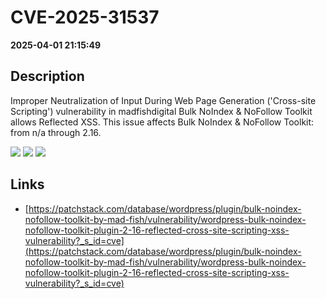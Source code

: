 # CVE-2025-31537

**2025-04-01 21:15:49**

## Description
Improper Neutralization of Input During Web Page Generation ('Cross-site Scripting') vulnerability in madfishdigital Bulk NoIndex & NoFollow Toolkit allows Reflected XSS. This issue affects Bulk NoIndex & NoFollow Toolkit: from n/a through 2.16.

![](https://img.shields.io/static/v1?label=Score&message=7.1&color=red)
![](https://img.shields.io/static/v1?label=Severity&message=HIGH&color=red)
![](https://img.shields.io/static/v1?label=CWE&message=XSS&color=green)

## Links
- [https://patchstack.com/database/wordpress/plugin/bulk-noindex-nofollow-toolkit-by-mad-fish/vulnerability/wordpress-bulk-noindex-nofollow-toolkit-plugin-2-16-reflected-cross-site-scripting-xss-vulnerability?_s_id=cve](https://patchstack.com/database/wordpress/plugin/bulk-noindex-nofollow-toolkit-by-mad-fish/vulnerability/wordpress-bulk-noindex-nofollow-toolkit-plugin-2-16-reflected-cross-site-scripting-xss-vulnerability?_s_id=cve)
